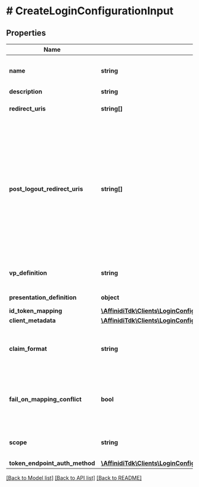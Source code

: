 # # CreateLoginConfigurationInput

## Properties

| Name                           | Type                                                                                                                                | Description                                                                                                                                                                                                     | Notes                        |
| ------------------------------ | ----------------------------------------------------------------------------------------------------------------------------------- | --------------------------------------------------------------------------------------------------------------------------------------------------------------------------------------------------------------- | ---------------------------- |
| **name**                       | **string**                                                                                                                          | User defined login configuration name                                                                                                                                                                           |
| **description**                | **string**                                                                                                                          |                                                                                                                                                                                                                 | [optional]                   |
| **redirect_uris**              | **string[]**                                                                                                                        | OAuth 2.0 Redirect URIs                                                                                                                                                                                         |
| **post_logout_redirect_uris**  | **string[]**                                                                                                                        | Post Logout Redirect URIs, Used to redirect the user&#39;s browser to a specified URL after the logout process is complete. Must match the domain, port, scheme of at least one of the registered redirect URIs | [optional]                   |
| **vp_definition**              | **string**                                                                                                                          | VP definition in JSON stringify format                                                                                                                                                                          | [optional]                   |
| **presentation_definition**    | **object**                                                                                                                          | Presentation Definition                                                                                                                                                                                         | [optional]                   |
| **id_token_mapping**           | [**\AffinidiTdk\Clients\LoginConfiguration\Model\IdTokenMapping**](IdTokenMapping.md)                                               |                                                                                                                                                                                                                 | [optional]                   |
| **client_metadata**            | [**\AffinidiTdk\Clients\LoginConfiguration\Model\LoginConfigurationClientMetadataInput**](LoginConfigurationClientMetadataInput.md) |                                                                                                                                                                                                                 | [optional]                   |
| **claim_format**               | **string**                                                                                                                          | ID token claims output format. Default is array.                                                                                                                                                                | [optional]                   |
| **fail_on_mapping_conflict**   | **bool**                                                                                                                            | Interrupts login process if duplications of data fields names will be found                                                                                                                                     | [optional] [default to true] |
| **scope**                      | **string**                                                                                                                          | List of groups separated by space                                                                                                                                                                               | [optional]                   |
| **token_endpoint_auth_method** | [**\AffinidiTdk\Clients\LoginConfiguration\Model\TokenEndpointAuthMethod**](TokenEndpointAuthMethod.md)                             |                                                                                                                                                                                                                 | [optional]                   |

[[Back to Model list]](../../README.md#models) [[Back to API list]](../../README.md#endpoints) [[Back to README]](../../README.md)
